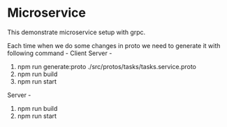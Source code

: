 # Microservice
This demonstrate microservice setup with grpc.

Each time when we do some changes in proto we need to generate it with following command -
Client Server -
1. npm run generate:proto ./src/protos/tasks/tasks.service.proto 
2. npm run build
3. npm run start

Server -
1. npm run build
2. npm run start
